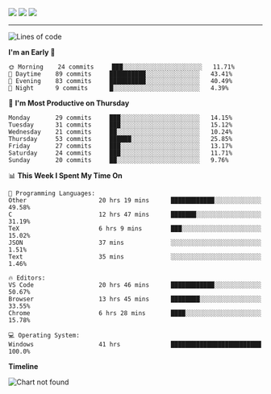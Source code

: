 <!--![trophy](https://github-profile-trophy.vercel.app/?username=soft-bear&theme=darkhub)
![github stats](https://github-readme-stats.vercel.app/api?username=soft-bear&show_icons=true&theme=bear&count_private=true)-->
![](https://raw.githubusercontent.com/soft-bear/soft-bear/master/profile-summary-card-output/dracula/0-profile-details.svg)
![](https://raw.githubusercontent.com/soft-bear/soft-bear/master/profile-summary-card-output/dracula/2-most-commit-language.svg)
![](https://raw.githubusercontent.com/soft-bear/soft-bear/master/profile-summary-card-output/dracula/1-repos-per-language.svg)

---

<!--START_SECTION:waka-->
![Lines of code](https://img.shields.io/badge/From%20Hello%20World%20I%27ve%20Written-69705%20lines%20of%20code-blue)

**I'm an Early 🐤** 

```text
🌞 Morning    24 commits     ███░░░░░░░░░░░░░░░░░░░░░░   11.71% 
🌆 Daytime    89 commits     ██████████░░░░░░░░░░░░░░░   43.41% 
🌃 Evening    83 commits     ██████████░░░░░░░░░░░░░░░   40.49% 
🌙 Night      9 commits      █░░░░░░░░░░░░░░░░░░░░░░░░   4.39%

```
📅 **I'm Most Productive on Thursday** 

```text
Monday       29 commits     ███░░░░░░░░░░░░░░░░░░░░░░   14.15% 
Tuesday      31 commits     ███░░░░░░░░░░░░░░░░░░░░░░   15.12% 
Wednesday    21 commits     ██░░░░░░░░░░░░░░░░░░░░░░░   10.24% 
Thursday     53 commits     ██████░░░░░░░░░░░░░░░░░░░   25.85% 
Friday       27 commits     ███░░░░░░░░░░░░░░░░░░░░░░   13.17% 
Saturday     24 commits     ███░░░░░░░░░░░░░░░░░░░░░░   11.71% 
Sunday       20 commits     ██░░░░░░░░░░░░░░░░░░░░░░░   9.76%

```


📊 **This Week I Spent My Time On** 

```text
💬 Programming Languages: 
Other                    20 hrs 19 mins      ████████████░░░░░░░░░░░░░   49.58% 
C                        12 hrs 47 mins      ███████░░░░░░░░░░░░░░░░░░   31.19% 
TeX                      6 hrs 9 mins        ███░░░░░░░░░░░░░░░░░░░░░░   15.02% 
JSON                     37 mins             ░░░░░░░░░░░░░░░░░░░░░░░░░   1.51% 
Text                     35 mins             ░░░░░░░░░░░░░░░░░░░░░░░░░   1.46%

🔥 Editors: 
VS Code                  20 hrs 46 mins      ████████████░░░░░░░░░░░░░   50.67% 
Browser                  13 hrs 45 mins      ████████░░░░░░░░░░░░░░░░░   33.55% 
Chrome                   6 hrs 28 mins       ████░░░░░░░░░░░░░░░░░░░░░   15.78%

💻 Operating System: 
Windows                  41 hrs              █████████████████████████   100.0%

```

**Timeline**

![Chart not found](https://raw.githubusercontent.com/soft-bear/soft-bear/master/charts/bar_graph.png) 


<!--END_SECTION:waka-->

